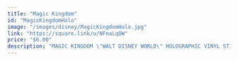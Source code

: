 ```yaml
---
title: "Magic Kingdom"
id: "MagicKingdomHolo"
image: "/images/disney/MagicKingdomHolo.jpg"
link: "https://square.link/u/NFnaLqOW"
price: "$6.00"
description: "MAGIC KINGDOM \"WALT DISNEY WORLD\" HOLOGRAPHIC VINYL STICKER | 3\""
---
```

